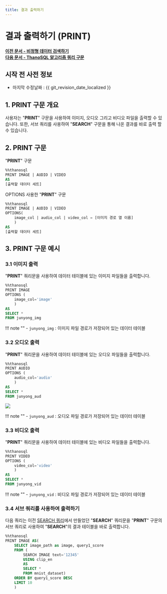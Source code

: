 ```yaml
---
title: 결과 출력하기
---
```


# __결과 출력하기 (PRINT)__

**[이전 문서 - 비정형 데이터 검색하기](/how-to_guides/modelling/SEARCH_SYNTAX/)**  
**[다음 문서 - ThanoSQL 알고리즘 쿼리 구문](/how-to_guides/modelling/OPTIONS/)**

## 시작 전 사전 정보

- 마지막 수정날짜 : {{ git_revision_date_localized }}

## __1. PRINT 구문 개요__

사용자는 "__PRINT__" 구문을 사용하여 이미지, 오디오 그리고 비디오 파일을 출력할 수 있습니다. 또한, 서브 쿼리를 사용하여 "__SEARCH__" 구문을 통해 나온 결과를 바로 출력 할 수 있습니다. 

## __2. PRINT 구문__
"__PRINT__" 구문
```sql
%%thanosql
PRINT IMAGE | AUDIO | VIDEO
AS 
[출력할 데이터 세트]
```
OPTIONS 사용한 "__PRINT__" 구문
```sql
%%thanosql
PRINT IMAGE | AUDIO | VIDEO
OPTIONS( 
    image_col | audio_col | video_col = [이미지 경로 열 이름]
    ) 
AS 
[출력할 데이터 세트]
```
## __3. PRINT 구문 예시__

### __3.1 이미지 출력__ 

"__PRINT__" 쿼리문을 사용하여 데이터 테이블에 있는 이미지 파일들을 출력합니다.
```sql
%%thanosql
PRINT IMAGE 
OPTIONS (
    image_col='image' 
    )
AS 
SELECT * 
FROM junyong_img 
```

!!! note ""
    - `junyong_img` : 이미지 파일 경로가 저장되어 있는 데이터 테이블

### __3.2 오디오 출력__

"__PRINT__" 쿼리문을 사용하여 데이터 테이블에 있는 오디오 파일들을 출력합니다.

```sql
%%thanosql
PRINT AUDIO
OPTIONS (
    audio_col='audio' 
    )
AS 
SELECT * 
FROM junyong_aud
```
<a href = "/img/thanosql_syntax/query/PRINT/PRINT_img1.png">
    <img src = "/img/thanosql_syntax/query/PRINT/PRINT_img1.png"></img>
</a>

!!! note ""
    - `junyong_aud` : 오디오 파일 경로가 저장되어 있는 데이터 테이블


### __3.3 비디오 출력__

"__PRINT__" 쿼리문을 사용하여 데이터 테이블에 있는 비디오 파일들을 출력합니다.

```sql
%%thanosql
PRINT VIDEO
OPTIONS (
    video_col='video' 
    )
AS 
SELECT * 
FROM junyong_vid
```
!!! note ""
    - `junyong_vid` : 비디오 파일 경로가 저장되어 있는 데이터 테이블

### __3.4 서브 쿼리를 사용하여 출력하기__

다음 쿼리는 이전 [SEARCH 쿼리](/how-to_guides/modelling/SEARCH_SYNTAX)에서 만들었던 "__SEARCH__" 쿼리문을 "__PRINT__" 구문의 서브 쿼리로 사용하여 "__SEARCH__"의 결과 테이블을 바로 출력합니다.

```sql
%%thanosql
PRINT IMAGE AS(
    SELECT image_path as image, query1_score 
    FROM (
        SEARCH IMAGE text='12345'
        USING clip_en
        AS 
        SELECT * 
        FROM mnist_dataset)
    ORDER BY query1_score DESC 
    LIMIT 10
    )
```